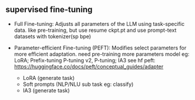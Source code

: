 ## supervised fine-tuning

- Full Fine-tuning: Adjusts all parameters of the LLM using task-specific data.
    like pre-training, but use resume ckpt.pt 
    and use prompt-text datasets with tokenizer(sp bpe)

- Parameter-efficient Fine-tuning (PEFT): Modifies select parameters for more efficient adaptation.
    need pre-training more parameters model
    eg: LoRA; Prefix-tuning P-tuning v2, P-tuning; IA3
    see hf peft: https://huggingface.co/docs/peft/conceptual_guides/adapter 
    - LoRA (generate task)
    - Soft prompts (NLP/NLU sub task eg: classify)
    - IA3 (generate task)